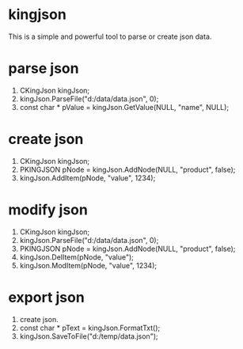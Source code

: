 # kingjson
This is a simple and powerful tool to parse or create json data.

# parse json
1. CKingJson kingJson;
2. kingJson.ParseFile("d:/data/data.json", 0);
3. const char * pValue = kingJson.GetValue(NULL, "name", NULL);

# create json
1. CKingJson kingJson;
2. PKINGJSON pNode = kingJson.AddNode(NULL, "product", false);
3. kingJson.AddItem(pNode, "value", 1234);

# modify json
1. CKingJson kingJson;
2. kingJson.ParseFile("d:/data/data.json", 0);
3. PKINGJSON pNode = kingJson.AddNode(NULL, "product", false);
4. kingJson.DelItem(pNode, "value");
5. kingJson.ModItem(pNode, "value", 1234);

# export json
1. create json.
2. const char * pText = kingJson.FormatTxt();
3. kingJson.SaveToFile("d:/temp/data.json");
   
